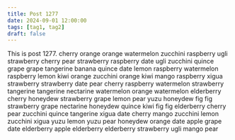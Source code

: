```yaml
---
title: Post 1277
date: 2024-09-01 12:00:00
tags: [tag1, tag2]
draft: false
---
```

This is post 1277.
cherry
orange
orange
watermelon
zucchini
raspberry
ugli
strawberry
cherry
pear
strawberry
raspberry
date
ugli
zucchini
quince
grape
grape
tangerine
banana
quince
date
lemon
raspberry
watermelon
raspberry
lemon
kiwi
orange
zucchini
orange
kiwi
mango
raspberry
xigua
strawberry
strawberry
date
pear
cherry
raspberry
watermelon
strawberry
tangerine
tangerine
nectarine
watermelon
orange
watermelon
elderberry
cherry
honeydew
strawberry
grape
lemon
pear
yuzu
honeydew
fig
fig
strawberry
grape
nectarine
honeydew
quince
kiwi
fig
fig
elderberry
cherry
pear
zucchini
quince
tangerine
xigua
date
cherry
mango
zucchini
lemon
zucchini
xigua
yuzu
lemon
yuzu
pear
honeydew
orange
date
apple
grape
date
elderberry
apple
elderberry
elderberry
strawberry
ugli
mango
pear
